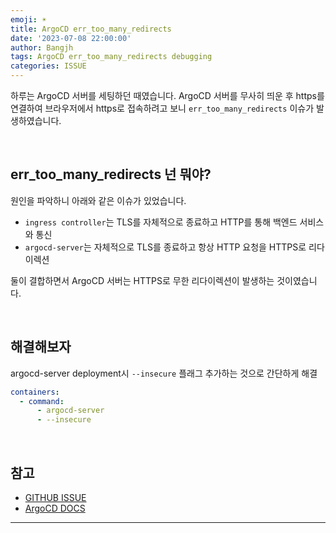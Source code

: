 ```yaml
---
emoji: ☀️
title: ArgoCD err_too_many_redirects
date: '2023-07-08 22:00:00'
author: Bangjh
tags: ArgoCD err_too_many_redirects debugging
categories: ISSUE
---
```


하루는 ArgoCD 서버를 세팅하던 때였습니다. ArgoCD 서버를 무사히 띄운 후 https를 연결하여 브라우저에서 https로 접속하려고 보니 `err_too_many_redirects` 이슈가 발생하였습니다.

<br >

## err_too_many_redirects 넌 뭐야?

원인을 파악하니 아래와 같은 이슈가 있었습니다.

- `ingress controller`는 TLS를 자체적으로 종료하고 HTTP를 통해 백엔드 서비스와 통신
- `argocd-server`는 자체적으로 TLS를 종료하고 항상 HTTP 요청을 HTTPS로 리다이렉션

둘이 결합하면서 ArgoCD 서버는 HTTPS로 무한 리다이렉션이 발생하는 것이였습니다.

<br >

## 해결해보자

argocd-server deployment시 `--insecure` 플래그 추가하는 것으로 간단하게 해결

```yaml
containers:
  - command:
      - argocd-server
      - --insecure
```

<br >

## 참고

- [GITHUB ISSUE](https://github.com/argoproj/argo-cd/issues/2953)
- [ArgoCD DOCS](https://argo-cd.readthedocs.io/en/stable/operator-manual/ingress/#option-2-multiple-ingress-objects-and-hosts)

---

```toc

```

